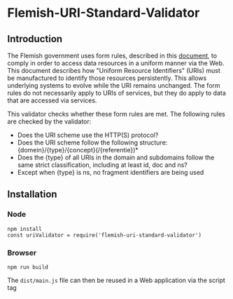 # Flemish-URI-Standard-Validator

## Introduction

The Flemish government uses form rules, described in this [document](https://data.vlaanderen.be/cms/VlaamseURI-StandaardVoorData_V1.0.pdf), to comply in order to access data resources in a uniform manner via the Web. This document describes how "Uniform Resource Identifiers" (URIs) must be manufactured to identify those resources persistently. This allows underlying systems to evolve while the URI remains unchanged. The form rules do not necessarily apply to URIs of services, but they do apply to data that are accessed via services.

This validator checks whether these form rules are met. The following rules are checked by the validator:
<ul>
  <li>Does the URI scheme use the HTTP(S) protocol?</li>
  <li>Does the URI scheme follow the following structure: {domein}/{type}/{concept}(/{referentie})*</li>
  <li>Does the {type} of all URIs in the domain and subdomains follow the same strict classification, including at least id, doc and ns?</li>
  <li>Except when {type} is ns, no fragment identifiers are being used</li>
</ul>

## Installation

### Node
```
npm install
const uriValidator = require('flemish-uri-standard-validator')
```

### Browser
```
npm run build
```
The `dist/main.js` file can then be reused in a Web application via the script tag
